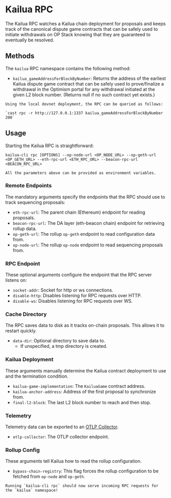 # Kailua RPC

The Kailua RPC watches a Kailua chain deployment for proposals and keeps track of the canonical dispute game
contracts that can be safely used to initiate withdrawals on OP Stack knowing that they are guaranteed to eventually
be resolved.

## Methods

The `kailua` RPC namespace contains the following method:
* `kailua_gameAddressForBlockByNumber`: Returns the address of the earliest Kailua dispute game contract that can be 
  safely used to prove/finalize a withdrawal in the Optimism portal for any withdrawal initiated at the given L2 block
  number. (Returns null if no such contract yet exists.)

```admonish example
Using the local devnet deployment, the RPC can be queried as follows:

`cast rpc -r http://127.0.0.1:1337 kailua_gameAddressForBlockByNumber 200`
```

## Usage

Starting the Kailua RPC is straightforward:

```shell
kailua-cli rpc [OPTIONS] --op-node-url <OP_NODE_URL> --op-geth-url <OP_GETH_URL> --eth-rpc-url <ETH_RPC_URL> --beacon-rpc-url <BEACON_RPC_URL>
```

```admonish tip
All the parameters above can be provided as environment variables.
```

### Remote Endpoints
The mandatory arguments specify the endpoints that the RPC should use to track sequencing proposals:
* `eth-rpc-url`: The parent chain (Ethereum) endpoint for reading proposals.
* `beacon-rpc-url`: The DA layer (eth-beacon chain) endpoint for retrieving rollup data.
* `op-geth-url`: The rollup `op-geth` endpoint to read configuration data from.
* `op-node-url`: The rollup `op-node` endpoint to read sequencing proposals from.

### RPC Endpoint
These optional arguments configure the endpoint that the RPC server listens on:
* `socket-addr`: Socket for http or ws connections.
* `disable-http`: Disables listening for RPC requests over HTTP.
* `disable-ws`: Disables listening for RPC requests over WS.

### Cache Directory
The RPC saves data to disk as it tracks on-chain proposals.
This allows it to restart quickly.
* `data-dir`: Optional directory to save data to.
    * If unspecified, a tmp directory is created.

### Kailua Deployment
These arguments manually determine the Kailua contract deployment to use and the termination condition.
* `kailua-game-implementation`: The `KailuaGame` contract address.
* `kailua-anchor-address`: Address of the first proposal to synchronize from.
* `final-l2-block`: The last L2 block number to reach and then stop.

### Telemetry
Telemetry data can be exported to an [OTLP Collector](https://opentelemetry.io/docs/collector/).
* `otlp-collector`: The OTLP collector endpoint.

### Rollup Config
These arguments tell Kailua how to read the rollup configuration.
* `bypass-chain-registry`: This flag forces the rollup configuration to be fetched from `op-node` and `op-geth`.

```admonish success
Running `kailua-cli rpc` should now serve incoming RPC requests for the `kailua` namespace!
```
